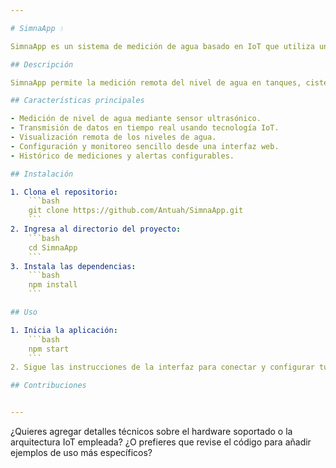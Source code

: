 ```yaml
---

# SimnaApp 💧

SimnaApp es un sistema de medición de agua basado en IoT que utiliza un sensor ultrasónico para monitorear el nivel de agua de manera precisa y en tiempo real.

## Descripción

SimnaApp permite la medición remota del nivel de agua en tanques, cisternas u otros depósitos utilizando tecnología IoT. A través de un sensor ultrasónico, recopila datos y los transmite para su monitoreo y análisis, facilitando la gestión eficiente del recurso hídrico.

## Características principales

- Medición de nivel de agua mediante sensor ultrasónico.
- Transmisión de datos en tiempo real usando tecnología IoT.
- Visualización remota de los niveles de agua.
- Configuración y monitoreo sencillo desde una interfaz web.
- Histórico de mediciones y alertas configurables.

## Instalación

1. Clona el repositorio:
    ```bash
    git clone https://github.com/Antuah/SimnaApp.git
    ```
2. Ingresa al directorio del proyecto:
    ```bash
    cd SimnaApp
    ```
3. Instala las dependencias:
    ```bash
    npm install
    ```

## Uso

1. Inicia la aplicación:
    ```bash
    npm start
    ```
2. Sigue las instrucciones de la interfaz para conectar y configurar tu dispositivo IoT y el sensor ultrasónico.

## Contribuciones


---
```


¿Quieres agregar detalles técnicos sobre el hardware soportado o la arquitectura IoT empleada? ¿O prefieres que revise el código para añadir ejemplos de uso más específicos?
